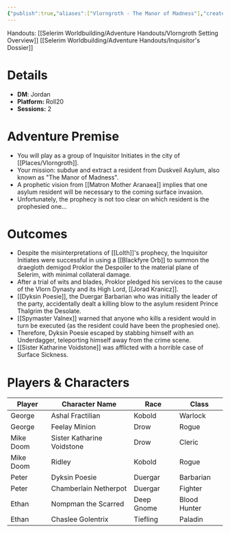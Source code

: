 ```yaml
---
{"publish":true,"aliases":["Vlorngroth - The Manor of Madness"],"created":"2025-07-25T14:10:28.000-04:00","modified":"2025-10-09T17:03:07.000-04:00","published":"2025-10-09T17:03:07.000-04:00","cssclasses":"","DM":"Jordan","Players":["George","Mike Doom","Peter","Ethan"],"Platform":"Roll20","Sessions":2,"Start Date":"2023-07-06","End Date":"2023-07-12"}
---
```


Handouts:
[[Selerim Worldbuilding/Adventure Handouts/Vlorngroth Setting Overview]]
[[Selerim Worldbuilding/Adventure Handouts/Inquisitor's Dossier]]

# Details
- **DM**: Jordan
- **Platform:** Roll20
- **Sessions:** 2

# Adventure Premise
- You will play as a group of Inquisitor Initiates in the city of [[Places/Vlorngroth]].
- Your mission: subdue and extract a resident from Duskveil Asylum, also known as "The Manor of Madness".
- A prophetic vision from [[Matron Mother Aranaea]] implies that one asylum resident will be necessary to the coming surface invasion.
- Unfortunately, the prophecy is not too clear on which resident is the prophesied one…

# Outcomes
- Despite the misinterpretations of [[Lolth]]'s prophecy, the Inquisitor Initiates were successful in using a [[Blackfyre Orb]] to summon the draegloth demigod Proklor the Despoiler to the material plane of Selerim, with minimal collateral damage.
- After a trial of wits and blades, Proklor pledged his services to the cause of the Vlorn Dynasty and its High Lord, [[Jorad Kranicz]].
- [[Dyksin Poesie]], the Duergar Barbarian who was initially the leader of the party, accidentally dealt a killing blow to the asylum resident Prince Thalgrim the Desolate.
- [[Spymaster Valnex]] warned that anyone who kills a resident would in turn be executed (as the resident could have been the prophesied one).
- Therefore, Dyksin Poesie escaped by stabbing himself with an Underdagger, teleporting himself away from the crime scene.
- [[Sister Katharine Voidstone]] was afflicted with a horrible case of Surface Sickness.

# Players & Characters
| Player              | Character Name         | Race     | Class        |
| ------------------- | ---------------------- | -------- | ------------ |
| George | Ashal Fractilian       | Kobold   | Warlock      |
| George | Feelay Minion          | Drow     | Rogue        |
| Mike Doom | Sister Katharine Voidstone | Drow     | Cleric       |
| Mike Doom | Ridley                 | Kobold   | Rogue        |
| Peter | Dyksin Poesie          | Duergar  | Barbarian    |
| Peter | Chamberlain Netherpot  | Duergar  | Fighter      |
| Ethan | Nompman the Scarred    | Deep Gnome | Blood Hunter |
| Ethan | Chaslee Golentrix      | Tiefling | Paladin      |
